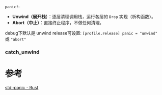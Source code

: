 
`panic!`:
- **Unwind（展开栈）**：逐层清理调用栈，运行各层的 `Drop` 实现（析构函数）。
- **Abort（中止）**：直接终止程序，不做任何清理。

debug下默认是 unwind
release可设置: `[profile.release] panic = "unwind"` 或 `"abort"`

### catch_unwind


# 参考
[std::panic - Rust](https://doc.rust-lang.org/std/panic/index.html)
